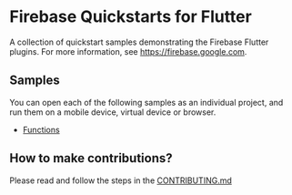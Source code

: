 # Firebase Quickstarts for Flutter

A collection of quickstart samples demonstrating the Firebase Flutter plugins. For more information, see https://firebase.google.com.

## Samples

You can open each of the following samples as an individual project, and run
them on a mobile device, virtual device or browser.

- [Functions](functions/README.md)

## How to make contributions?
Please read and follow the steps in the [CONTRIBUTING.md](CONTRIBUTING.md)

